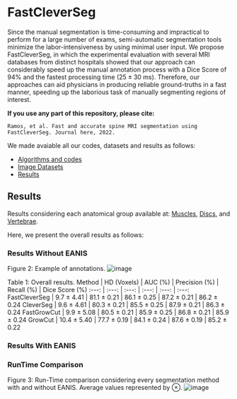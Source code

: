 # FastCleverSeg
Since the manual segmentation is time-consuming and impractical to perform for a large number of exams, semi-automatic segmentation tools minimize the labor-intensiveness by using minimal user input. We propose FastCleverSeg, in which the experimental evaluation with several MRI databases from distinct hospitals showed that our approach can considerably speed up the manual annotation process with a Dice Score of 94\% and the fastest processing time ($25 \pm 30$ ms).
Therefore, our approaches can aid physicians in producing reliable ground-truths in a fast manner, speeding up the laborious task of manually segmenting regions of interest.

**If you use any part of this repository, please cite:**

```
Ramos, et al. Fast and accurate spine MRI segmentation using FastCleverSeg. Journal here, 2022.
```

We made avaiable all our codes, datasets and results as follows:
- [Algorithms and codes](Codes/OldMatlab)
- [Image Datasets](ImageDatasets)
- [Results](Results)




## Results

Results considering each anatomical group available at: [Muscles](PM/readme.md), [Discs](IVD/readme.md), and [Vertebrae](VBs/readme.md).

Here, we present the overall results as follows: 


### Results Without EANIS

Figure 2: Example of annotations. 
![image](https://user-images.githubusercontent.com/3834596/185255452-388fc85d-9fd7-4cba-a47d-665b0b415d0d.png)

 Table 1: Overall results.
 Method          | HD (Voxels) | AUC (%)   | Precision (%) | Recall (%) | Dice Score  (%)
   :---:         | :---:       | :---: | :---:     | :---:  | :---:     
FastCleverSeg     | 9.7 $\pm$  4.41 | 81.1 $\pm$ 0.21 | 86.1 $\pm$ 0.25 | 87.2 $\pm$ 0.21 | 86.2 $\pm$ 0.24
CleverSeg         | 9.6 $\pm$  4.61 | 80.3 $\pm$ 0.21 | 85.5 $\pm$ 0.25 | 87.9 $\pm$ 0.21 | 86.3 $\pm$ 0.24
FastGrowCut       | 9.9 $\pm$  5.08 | 80.5 $\pm$ 0.21 | 85.9 $\pm$ 0.25 | 86.8 $\pm$ 0.21 | 85.9 $\pm$ 0.24
GrowCut           | 10.4 $\pm$ 5.40 | 77.7 $\pm$ 0.19 | 84.1 $\pm$ 0.24 | 87.6 $\pm$ 0.19 | 85.2 $\pm$ 0.22


### Results With EANIS






### RunTime Comparison

Figure 3: Run-Time comparison considering every segmentation method with and without EANIS. Average values represented by $\otimes$.
![image](https://user-images.githubusercontent.com/3834596/184704772-9acd11c5-8216-4858-83a8-c074f5f511de.png)




